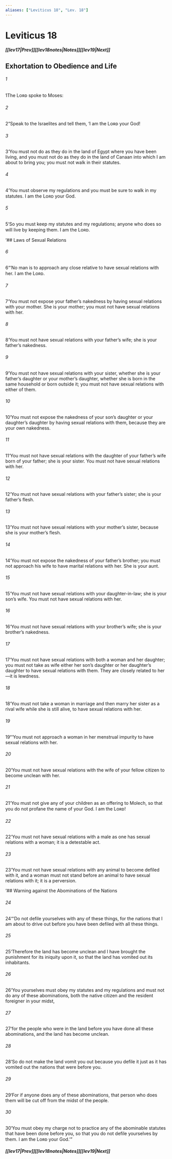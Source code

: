 ```yaml
---
aliases: ["Leviticus 18", "Lev. 18"]
---
```

# Leviticus 18
##### <span class=arrow-left></span>[[lev17|Prev]]<span class=navigation-separator></span>[[lev18notes|Notes]]<span class=navigation-separator></span>[[lev19|Next]]<span class=arrow-right></span>
## Exhortation to Obedience and Life
###### 1
<span class=verse-first>1</span>The Lᴏʀᴅ spoke to Moses:
###### 2
<span class=verse-body>2</span>“Speak to the Israelites and tell them, ‘I am the Lᴏʀᴅ your God!
###### 3
<span class=verse-body>3</span>‘You must not do as they do in the land of Egypt where you have been living, and you must not do as they do in the land of Canaan into which I am about to bring you; you must not walk in their statutes.
###### 4
<span class=verse-body>4</span>‘You must observe my regulations and you must be sure to walk in my statutes. I am the Lᴏʀᴅ your God.
###### 5
<span class=verse-body>5</span>‘So you must keep my statutes and my regulations; anyone who does so will live by keeping them. I am the Lᴏʀᴅ.
<div class=paragraph-break></div>

‘## Laws of Sexual Relations
<div class=paragraph-break></div>

###### 6
<span class=verse-first>6</span>“‘No man is to approach any close relative to have sexual relations with her. I am the Lᴏʀᴅ.
###### 7
<span class=verse-body>7</span>‘You must not expose your father’s nakedness by having sexual relations with your mother. She is your mother; you must not have sexual relations with her.
###### 8
<span class=verse-body>8</span>‘You must not have sexual relations with your father’s wife; she is your father’s nakedness.
###### 9
<span class=verse-body>9</span>‘You must not have sexual relations with your sister, whether she is your father’s daughter or your mother’s daughter, whether she is born in the same household or born outside it; you must not have sexual relations with either of them.
###### 10
<span class=verse-body>10</span>‘You must not expose the nakedness of your son’s daughter or your daughter’s daughter by having sexual relations with them, because they are your own nakedness.
###### 11
<span class=verse-body>11</span>‘You must not have sexual relations with the daughter of your father’s wife born of your father; she is your sister. You must not have sexual relations with her.
###### 12
<span class=verse-body>12</span>‘You must not have sexual relations with your father’s sister; she is your father’s flesh.
###### 13
<span class=verse-body>13</span>‘You must not have sexual relations with your mother’s sister, because she is your mother’s flesh.
###### 14
<span class=verse-body>14</span>‘You must not expose the nakedness of your father’s brother; you must not approach his wife to have marital relations with her. She is your aunt.
###### 15
<span class=verse-body>15</span>‘You must not have sexual relations with your daughter-in-law; she is your son’s wife. You must not have sexual relations with her.
###### 16
<span class=verse-body>16</span>‘You must not have sexual relations with your brother’s wife; she is your brother’s nakedness.
###### 17
<span class=verse-body>17</span>‘You must not have sexual relations with both a woman and her daughter; you must not take as wife either her son’s daughter or her daughter’s daughter to have sexual relations with them. They are closely related to her—it is lewdness.
###### 18
<span class=verse-body>18</span>‘You must not take a woman in marriage and then marry her sister as a rival wife while she is still alive, to have sexual relations with her.
<div class=paragraph-break></div>

###### 19
<span class=verse-first>19</span>“‘You must not approach a woman in her menstrual impurity to have sexual relations with her.
###### 20
<span class=verse-body>20</span>‘You must not have sexual relations with the wife of your fellow citizen to become unclean with her.
###### 21
<span class=verse-body>21</span>‘You must not give any of your children as an offering to Molech, so that you do not profane the name of your God. I am the Lᴏʀᴅ!
###### 22
<span class=verse-body>22</span>‘You must not have sexual relations with a male as one has sexual relations with a woman; it is a detestable act.
###### 23
<span class=verse-body>23</span>‘You must not have sexual relations with any animal to become defiled with it, and a woman must not stand before an animal to have sexual relations with it; it is a perversion.
<div class=paragraph-break></div>

‘## Warning against the Abominations of the Nations
<div class=paragraph-break></div>

###### 24
<span class=verse-first>24</span>“‘Do not defile yourselves with any of these things, for the nations that I am about to drive out before you have been defiled with all these things.
###### 25
<span class=verse-body>25</span>‘Therefore the land has become unclean and I have brought the punishment for its iniquity upon it, so that the land has vomited out its inhabitants.
###### 26
<span class=verse-body>26</span>‘You yourselves must obey my statutes and my regulations and must not do any of these abominations, both the native citizen and the resident foreigner in your midst,
###### 27
<span class=verse-body>27</span>‘for the people who were in the land before you have done all these abominations, and the land has become unclean.
###### 28
<span class=verse-body>28</span>‘So do not make the land vomit you out because you defile it just as it has vomited out the nations that were before you.
###### 29
<span class=verse-body>29</span>‘For if anyone does any of these abominations, that person who does them will be cut off from the midst of the people.
###### 30
<span class=verse-body>30</span>‘You must obey my charge not to practice any of the abominable statutes that have been done before you, so that you do not defile yourselves by them. I am the Lᴏʀᴅ your God.’”
##### <span class=arrow-left></span>[[lev17|Prev]]<span class=navigation-separator></span>[[lev18notes|Notes]]<span class=navigation-separator></span>[[lev19|Next]]<span class=arrow-right></span>